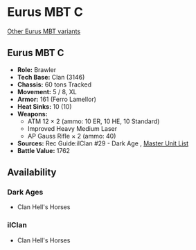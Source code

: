 # Eurus MBT C 

[Other Eurus MBT variants](../eurus_mbt.md) 

## Eurus MBT C 

- **Role:** Brawler 
- **Tech Base:** Clan (3146) 
- **Chassis:** 60 tons Tracked 
- **Movement:** 5 / 8, XL 
- **Armor:** 161 (Ferro Lamellor) 
- **Heat Sinks:** 10 (10) 
- **Weapons:** 
  - ATM 12 × 2 (ammo: 10 ER, 10 HE, 10 Standard) 
  - Improved Heavy Medium Laser 
  - AP Gauss Rifle × 2 (ammo: 40) 
- **Sources:** Rec Guide:ilClan #29 - Dark Age , [Master Unit List](http://masterunitlist.info/Unit/Details/9392) 
- **Battle Value:** 1762 

## Availability 

### Dark Ages 

- Clan Hell's Horses 

### ilClan 

- Clan Hell's Horses 

